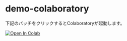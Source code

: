 # demo-colaboratory
下記のバッチをクリックするとColaboratoryが起動します。

<a href="https://colab.research.google.com/github/NY57/demo-colaboratory/blob/main/setup.ipynb">
<img src="https://colab.research.google.com/assets/colab-badge.svg" alt="Open In Colab">
</a>